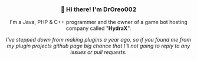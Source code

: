 <h3 align="center">👋 Hi there! I'm DrOreo002</h3>
<p align="center">
  I'm a Java, PHP & C++ programmer and the owner of a game bot hosting company called "<strong>HydraX</strong>".
  
</p>
<p align="center">
  <em>I've stepped down from making plugins a year ago, so if you found me from my plugin projects github page big chance that I'll not going to reply to any issues or pull requests.</em>
</p>

